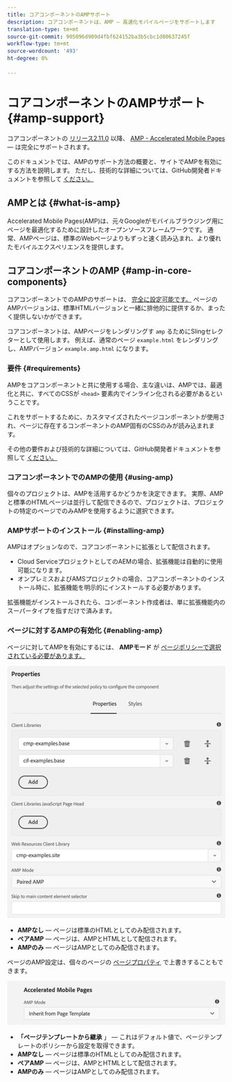 ```yaml
---
title: コアコンポーネントのAMPサポート
description: コアコンポーネントは、AMP — 高速化モバイルページをサポートします
translation-type: tm+mt
source-git-commit: 905096d909d4fbf624152ba3b5cbc1d80637245f
workflow-type: tm+mt
source-wordcount: '493'
ht-degree: 0%

---
```



# コアコンポーネントのAMPサポート {#amp-support}

コアコンポーネントの [リリース2.11.0](/help/versions.md) 以降、 [AMP - Accelerated Mobile Pages](https://developers.google.com/amp) — は完全にサポートされます。

このドキュメントでは、AMPのサポート方法の概要と、サイトでAMPを有効にする方法を説明します。 ただし、技術的な詳細については、GitHub開発者ドキュメントを参照して [ください。](https://github.com/adobe/aem-core-wcm-components/tree/master/extensions/amp)

## AMPとは {#what-is-amp}

Accelerated Mobile Pages(AMP)は、元々Googleがモバイルブラウジング用にページを最適化するために設計したオープンソースフレームワークです。 通常、AMPページは、標準のWebページよりもずっと速く読み込まれ、より優れたモバイルエクスペリエンスを提供します。

## コアコンポーネントのAMP {#amp-in-core-components}

コアコンポーネントでのAMPのサポートは、 [完全に設定可能です。](#enabling-amp) ページのAMPバージョンは、標準HTMLバージョンと一緒に排他的に提供するか、まったく提供しないかができます。

コアコンポーネントは、AMPページをレンダリングす `amp` るためにSlingセレクターとして使用します。 例えば、通常のページ `example.html` をレンダリングし、AMPバージョン `example.amp.html` になります。

### 要件 {#requirements}

AMPをコアコンポーネントと共に使用する場合、主な違いは、AMPでは、最適化と共に、すべてのCSSが `<head>` 要素内でインライン化される必要があるということです。

これをサポートするために、カスタマイズされたページコンポーネントが使用され、ページに存在するコンポーネントのAMP固有のCSSのみが読み込まれます。

その他の要件および技術的な詳細については、GitHub開発者ドキュメントを参照して [ください。](https://github.com/adobe/aem-core-wcm-components/tree/master/extensions/amp)

### コアコンポーネントでのAMPの使用 {#using-amp}

個々のプロジェクトは、AMPを活用するかどうかを決定できます。 実際、AMPと標準のHTMLページは並行して配信できるので、プロジェクトは、プロジェクトの特定のページでのみAMPを使用するように選択できます。

### AMPサポートのインストール {#installing-amp}

AMPはオプションなので、コアコンポーネントに拡張として配信されます。

* Cloud ServiceプロジェクトとしてのAEMの場合、拡張機能は自動的に使用可能になります。
* オンプレミスおよびAMSプロジェクトの場合、コアコンポーネントのインストール時に、拡張機能を明示的にインストールする必要があります。

拡張機能がインストールされたら、コンポーネント作成者は、単に拡張機能内のスーパータイプを指すだけで済みます。

### ページに対するAMPの有効化 {#enabling-amp}

ページに対してAMPを有効にするには、 **AMPモード** が [ページポリシーで選択されている必要があります。](https://docs.adobe.com/content/help/en/experience-manager-65/authoring/siteandpage/templates.html#editingatemplatepagepolicies)

![AMPページポリシーのオプション](/help/assets/amp-policy.png)

* **AMPなし** — ページは標準のHTMLとしてのみ配信されます。
* **ペアAMP** — ページは、AMPとHTMLとして配信されます。
* **AMPのみ** — ページはAMPとしてのみ配信されます。

ページのAMP設定は、個々のページの [ページプロパティ](https://docs.adobe.com/content/help/en/experience-manager-65/authoring/authoring/editing-page-properties.html) で上書きすることもできます。

![AMPページのプロパティ](/help/assets/amp-page-properties.png)

* **「ページテンプレートから継承** 」 — これはデフォルト値で、ページテンプレートのポリシーから設定を取得できます。
* **AMPなし** — ページは標準のHTMLとしてのみ配信されます。
* **ペアAMP** — ページは、AMPとHTMLとして配信されます。
* **AMPのみ** — ページはAMPとしてのみ配信されます。
